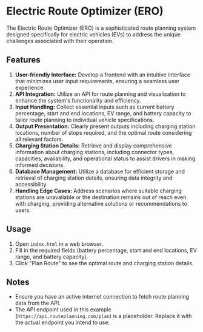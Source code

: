 # Electric Route Optimizer (ERO)

The Electric Route Optimizer (ERO) is a sophisticated route planning system designed specifically for electric vehicles (EVs) to address the unique challenges associated with their operation. 

## Features

1. **User-friendly Interface:** Develop a frontend with an intuitive interface that minimizes user input requirements, ensuring a seamless user experience.
2. **API Integration:** Utilize an API for route planning and visualization to enhance the system's functionality and efficiency.
3. **Input Handling:** Collect essential inputs such as current battery percentage, start and end locations, EV range, and battery capacity to tailor route planning to individual vehicle specifications.
4. **Output Presentation:** Clearly present outputs including charging station locations, number of stops required, and the optimal route considering all relevant factors.
5. **Charging Station Details:** Retrieve and display comprehensive information about charging stations, including connector types, capacities, availability, and operational status to assist drivers in making informed decisions.
6. **Database Management:** Utilize a database for efficient storage and retrieval of charging station details, ensuring data integrity and accessibility.
7. **Handling Edge Cases:** Address scenarios where suitable charging stations are unavailable or the destination remains out of reach even with charging, providing alternative solutions or recommendations to users.


## Usage

1. Open `index.html` in a web browser.
2. Fill in the required fields (battery percentage, start and end locations, EV range, and battery capacity).
3. Click "Plan Route" to see the optimal route and charging station details.

## Notes

- Ensure you have an active internet connection to fetch route planning data from the API.
- The API endpoint used in this example (`https://api.routeplanning.com/plan`) is a placeholder. Replace it with the actual endpoint you intend to use.

